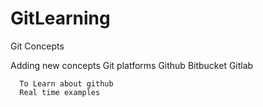 # GitLearning
Git Concepts

Adding new concepts
 Git platforms 
      Github
      Bitbucket
      Gitlab
      
      To Learn about github
      Real time examples
    
